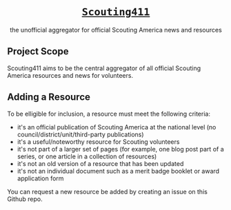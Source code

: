 <div align="center">

# [`Scouting411`](https://scouting411.org)

the unofficial aggregator for official Scouting America news and resources

</div>

## Project Scope

Scouting411 aims to be the central aggregator of all official Scouting America resources and news for volunteers.

## Adding a Resource

To be elligible for inclusion, a resource must meet the following criteria:

- it's an official publication of Scouting America at the national level (no council/district/unit/third-party publications)
- it's a useful/noteworthy resource for Scouting volunteers
- it's not part of a larger set of pages (for example, one blog post part of a series, or one article in a collection of resources)
- it's not an old version of a resource that has been updated
- it's not an individual document such as a merit badge booklet or award application form

You can request a new resource be added by creating an issue on this Github repo.
